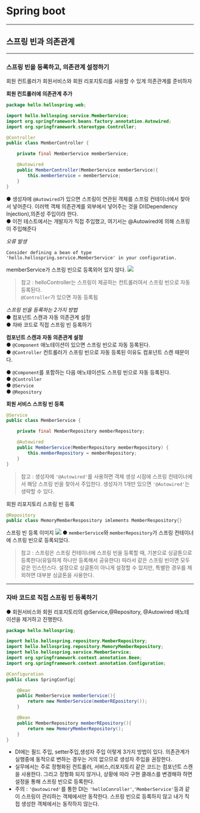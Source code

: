 # Spring boot
---
## 스프링 빈과 의존관계
---
### 스프링 빈을 등록하고, 의존관계 설정하기
회원 컨트롤러가 회원서비스와 회원 리포지토리를 사용할 수 있게 의존관계를 준비하자

**회원 컨트롤러에 의존관계 추가**
``` java
package hello.hellospring.web;

import hello.hellosping.service.MemberService;
import org.springframework.beans.factory.annotation.Autowired;
import org.springframework.stereotype.Controller;

@Controller
public class MemberController {

    private final MemberService memberService;

    @Autowired
    public MemberController(MemberService memberService){
        this.memberService = memberService;
    }
}
```
● 생성자에 `@Autowired`가 있으면 스프링이 연관된 객체를 스프링 컨테이너에서 찾아서 넣어준다. 이러헥 객체 의존관계를 외부에서 넣어주는 것을 DI(Dependency Injection),의존성 주입이라 한다.   
● 이전 테스트에서는 개발자가 직접 주입했고, 여기서는 @Autowired에 의해 스프링이 주입해준다

*오류 발생*
```
Consider defining a bean of type 'hello.hellospring.service.MemberService' in your configuration.
```

memberService가 스프링 빈으로 등록외어 있지 않다.
![](https://user-images.githubusercontent.com/47733530/162397447-8b17bc65-a3c9-4107-a7ca-1a784669c6e4.png)
> 참고 : helloController는 스프링이 제공하는 컨트롤러여서 스프링 빈으로 자동 등록된다.   
>`@Controller`가 있으면 자동 등록됨

*스프링 빈을 등록하는 2가지 방법*   
● 컴포넌트 스캔과 자동 의존관계 설정   
● 자바 코드로 직접 스프링 빈 등록하기

**컴포넌트 스캔과 자동 의존관계 설정**   
● `@Component` 애노테이션이 있으면 스프링 빈으로 자동 등록된다.   
● `@Controller` 컨트롤러가 스프링 빈으로 자동 등록된 이유도 컴포넌트 스캔 때문이다.

● `@Component`를 포함하는 다음 애노테이션도 스프링 빈으로 자동 등록된다.   
● `@Controller`   
● `@Service`   
● `@Repository`   

**회원 서비스 스프링 빈 등록**
``` java
@Service
public class MemberService {

    private final MemberRepository memberRepository;

    @Autowired
    public MemberService(MemberRepository memberRepository) {
        this.memberRepository = memberRepository;
    }
}
```
> 참고 : 생성자에 `'@Autowired'`를 사용하면 객체 생성 시점에 스프링 컨테이너에서 해당 스프링 빈을 찾아서 주입한다. 생성자가 1개만 있으면 `'@Autowired'`는 생략할 수 있다.

회원 리포지토리 스프링 빈 등록
``` java
@Repository
public class MemoryMemberRespository imlements MemberRespository{}
```

스프링 빈 등록 이미지
![](https://blog.kakaocdn.net/dn/IklWJ/btqRVqeTBDs/KD5h1k1aKlMcIuZKYecTzk/img.png)
● `memberService`와 `memberRepository`가 스프링 컨테이너에 스프링 빈으로 등록되었다.

> 참고 : 스프링은 스프링 컨테이너에 스프링 빈을 등록할 때, 기본으로 싱글톤으로 등록한다(유일하게 하나만 등록해서 공유한다) 따라서 같은 스프링 빈이면 모두 같은 인스턴스다. 설정으로 싱글톤이 아니게 설정할 수 있지만, 특별한 경우를 제외하면 대부분 싱글톤을 사용한다.
---
### 자바 코드로 직접 스프링 빈 등록하기
● 회원서비스와 회원 리포지토리의 @Service,@Repository, @Autowired 애노테이션을 제거하고 진행한다.
``` java
package hello.hellospring;

import hello.hellospring.repository.MemberRepository;
import hello.hellospring.repository.MemoryMemberRepository;
import hello.hellospring.service.MemberService;
import org.springframework.context.annotation.Been;
import org.springframework.context.annotation.Configuration;

@Configuration
public class SpringConfig{

    @Bean
    public MemberService memberService(){
        return new MemberService(memberREpository());
    }

    @Bean
    public MemberRepository memberREpository(){
        return new MemoryMemberRepository();
    }
}
```

- DI에는 필드 주입, setter주입,생성자 주입 이렇게 3가지 방법이 있다. 의존관계가 실행중에 동적으로 변하는 경우는 거의 없으므로 생성자 주입을 권장한다.
- 실무에서는 주로 정형화된 컨트롤러, 서비스,리포지토리 같은 코드는 컴포넌트 스캔을 사용한다. 그리고 정형화 되지 않거나, 상황에 따라 구현 클래스를 변경해햐 하면 설정을 통해 스프링 빈으로 등록한다.
- 주의 : `'@autowired'`를 통한 DI는 `'helloConroller'`,`'MemberService'`등과 같이 스프링이 관리하는 객체에서만 동작한다. 스프링 빈으로 등록하지 않고 내가 직접 생성한 객체에서는 동작하지 않는다.